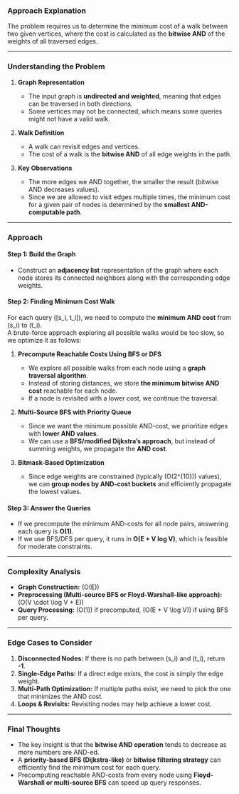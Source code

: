 ### **Approach Explanation**  

The problem requires us to determine the minimum cost of a walk between two given vertices, where the cost is calculated as the **bitwise AND** of the weights of all traversed edges.

---

### **Understanding the Problem**
1. **Graph Representation**  
   - The input graph is **undirected and weighted**, meaning that edges can be traversed in both directions.
   - Some vertices may not be connected, which means some queries might not have a valid walk.

2. **Walk Definition**  
   - A walk can revisit edges and vertices.
   - The cost of a walk is the **bitwise AND** of all edge weights in the path.

3. **Key Observations**  
   - The more edges we AND together, the smaller the result (bitwise AND decreases values).
   - Since we are allowed to visit edges multiple times, the minimum cost for a given pair of nodes is determined by the **smallest AND-computable path**.

---

### **Approach**
#### **Step 1: Build the Graph**
- Construct an **adjacency list** representation of the graph where each node stores its connected neighbors along with the corresponding edge weights.

#### **Step 2: Finding Minimum Cost Walk**
For each query \([s_i, t_i]\), we need to compute the **minimum AND cost** from \(s_i\) to \(t_i\).  
A brute-force approach exploring all possible walks would be too slow, so we optimize it as follows:

1. **Precompute Reachable Costs Using BFS or DFS**
   - We explore all possible walks from each node using a **graph traversal algorithm**.
   - Instead of storing distances, we store **the minimum bitwise AND cost** reachable for each node.
   - If a node is revisited with a lower cost, we continue the traversal.

2. **Multi-Source BFS with Priority Queue**
   - Since we want the minimum possible AND-cost, we prioritize edges with **lower AND values**.
   - We can use a **BFS/modified Dijkstra’s approach**, but instead of summing weights, we propagate the **AND cost**.

3. **Bitmask-Based Optimization**
   - Since edge weights are constrained (typically \(O(2^{10})\) values), we can **group nodes by AND-cost buckets** and efficiently propagate the lowest values.

#### **Step 3: Answer the Queries**
- If we precompute the minimum AND-costs for all node pairs, answering each query is **O(1)**.
- If we use BFS/DFS per query, it runs in **O(E + V log V)**, which is feasible for moderate constraints.

---

### **Complexity Analysis**
- **Graph Construction:** \(O(E)\)  
- **Preprocessing (Multi-source BFS or Floyd-Warshall-like approach):** \(O(V \cdot \log V + E)\)  
- **Query Processing:** \(O(1)\) if precomputed, \(O(E + V \log V)\) if using BFS per query.

---

### **Edge Cases to Consider**
1. **Disconnected Nodes:** If there is no path between \(s_i\) and \(t_i\), return **-1**.
2. **Single-Edge Paths:** If a direct edge exists, the cost is simply the edge weight.
3. **Multi-Path Optimization:** If multiple paths exist, we need to pick the one that minimizes the AND cost.
4. **Loops & Revisits:** Revisiting nodes may help achieve a lower cost.

---

### **Final Thoughts**
- The key insight is that the **bitwise AND operation** tends to decrease as more numbers are AND-ed.
- A **priority-based BFS (Dijkstra-like)** or **bitwise filtering strategy** can efficiently find the minimum cost for each query.
- Precomputing reachable AND-costs from every node using **Floyd-Warshall or multi-source BFS** can speed up query responses.
